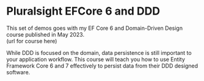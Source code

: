 # Pluralsight EFCore 6 and DDD
This set of demos goes with my EF Core 6 and Domain-Driven Design course published in May 2023.  
(url for course here)

While DDD is focused on the domain, data persistence is still important to your application workflow. This course will teach you how to use Entity Framework Core 6 and 7 effectively to persist data from their DDD designed software. 

